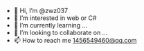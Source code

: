 - 👋 Hi, I’m @zwz037
- 👀 I’m interested in web or C#
- 🌱 I’m currently learning ...
- 💞️ I’m looking to collaborate on ...
- 📫 How to reach me 1456549460@qq.com

<!---
zwz037/zwz037 is a ✨ special ✨ repository because its `README.md` (this file) appears on your GitHub profile.
You can click the Preview link to take a look at your changes.
--->
